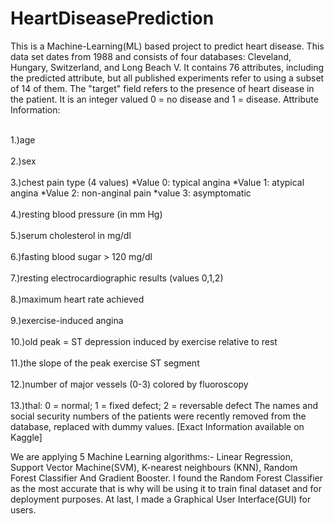 # HeartDiseasePrediction
This is a Machine-Learning(ML) based project to predict heart disease. This data set dates from 1988 and consists of four databases: Cleveland, Hungary, Switzerland, and Long Beach V. It contains 76 attributes, including the predicted attribute, but all published experiments refer to using a subset of 14 of them. The "target" field refers to the presence of heart disease in the patient. It is an integer valued 0 = no disease and 1 = disease. Attribute Information:
<p>
<br>1.)age</br>
<br>2.)sex</br>
<br>3.)chest pain type (4 values) *Value 0: typical angina *Value 1: atypical angina *Value 2: non-anginal pain *value 3: asymptomatic</br>
<br>4.)resting blood pressure (in mm Hg)</br>
<br>5.)serum cholesterol in mg/dl</br>
<br>6.)fasting blood sugar > 120 mg/dl</br>
<br>7.)resting electrocardiographic results (values 0,1,2)</br>
<br>8.)maximum heart rate achieved</br>
<br>9.)exercise-induced angina</br>
<br>10.)old peak = ST depression induced by exercise relative to rest</br>
<br>11.)the slope of the peak exercise ST segment</br>
<br>12.)number of major vessels (0-3) colored by fluoroscopy</br>
<br>13.)thal: 0 = normal; 1 = fixed defect; 2 = reversable defect The names and social security numbers of the patients were recently removed from the database, replaced with dummy values. [Exact Information available on Kaggle] </br></p>
We are applying 5 Machine Learning algorithms:- Linear Regression, Support Vector Machine(SVM), K-nearest neighbours (KNN), Random Forest Classifier And Gradient Booster. I found the Random Forest Classifier as the most accurate that is why will be using it to train final dataset and for deployment purposes. At last, I made a Graphical User Interface(GUI) for users.

